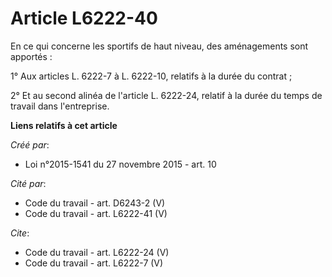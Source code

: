 # Article L6222-40

En ce qui concerne les sportifs de haut niveau, des aménagements sont apportés : 

1° Aux articles L. 6222-7 à L. 6222-10, relatifs à la durée du contrat ; 

2° Et au second alinéa de l'article L. 6222-24, relatif à la durée du temps de travail dans l'entreprise.

**Liens relatifs à cet article**

_Créé par_:

  - Loi n°2015-1541 du 27 novembre 2015 - art. 10

_Cité par_:

  - Code du travail - art. D6243-2 (V)
  - Code du travail - art. L6222-41 (V)

_Cite_:

  - Code du travail - art. L6222-24 (V)
  - Code du travail - art. L6222-7 (V)
